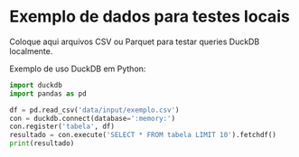 # Exemplo de dados para testes locais

Coloque aqui arquivos CSV ou Parquet para testar queries DuckDB localmente.

Exemplo de uso DuckDB em Python:

```python
import duckdb
import pandas as pd

df = pd.read_csv('data/input/exemplo.csv')
con = duckdb.connect(database=':memory:')
con.register('tabela', df)
resultado = con.execute('SELECT * FROM tabela LIMIT 10').fetchdf()
print(resultado)
```

